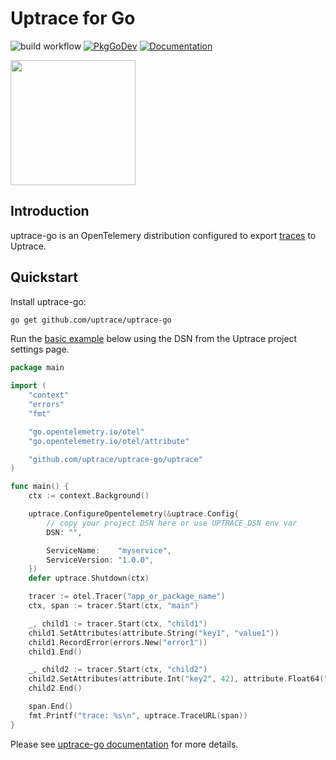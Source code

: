 # Uptrace for Go

![build workflow](https://github.com/uptrace/uptrace-go/actions/workflows/build.yml/badge.svg)
[![PkgGoDev](https://pkg.go.dev/badge/github.com/uptrace-go/uptrace-go)](https://pkg.go.dev/github.com/uptrace/uptrace-go)
[![Documentation](https://img.shields.io/badge/uptrace-documentation-informational)](https://docs.uptrace.dev/go/)

<a href="https://docs.uptrace.dev/go/">
  <img src="https://docs.uptrace.dev/devicon/go-original.svg" height="200px" />
</a>

## Introduction

uptrace-go is an OpenTelemery distribution configured to export
[traces](https://docs.uptrace.dev/tracing/#spans) to Uptrace.

## Quickstart

Install uptrace-go:

```bash
go get github.com/uptrace/uptrace-go
```

Run the [basic example](example/basic) below using the DSN from the Uptrace project settings page.

```go
package main

import (
	"context"
	"errors"
	"fmt"

	"go.opentelemetry.io/otel"
	"go.opentelemetry.io/otel/attribute"

	"github.com/uptrace/uptrace-go/uptrace"
)

func main() {
	ctx := context.Background()

	uptrace.ConfigureOpentelemetry(&uptrace.Config{
		// copy your project DSN here or use UPTRACE_DSN env var
		DSN: "",

		ServiceName:    "myservice",
		ServiceVersion: "1.0.0",
	})
	defer uptrace.Shutdown(ctx)

	tracer := otel.Tracer("app_or_package_name")
	ctx, span := tracer.Start(ctx, "main")

	_, child1 := tracer.Start(ctx, "child1")
	child1.SetAttributes(attribute.String("key1", "value1"))
	child1.RecordError(errors.New("error1"))
	child1.End()

	_, child2 := tracer.Start(ctx, "child2")
	child2.SetAttributes(attribute.Int("key2", 42), attribute.Float64("key3", 123.456))
	child2.End()

	span.End()
	fmt.Printf("trace: %s\n", uptrace.TraceURL(span))
}
```

Please see [uptrace-go documentation](https://docs.uptrace.dev/go/) for more details.

